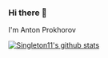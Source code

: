 ### Hi there 👋

I'm Anton Prokhorov

[![Singleton11's github stats](https://github-readme-stats.vercel.app/api?username=singleton11)](https://github.com/anuraghazra/github-readme-stats)
